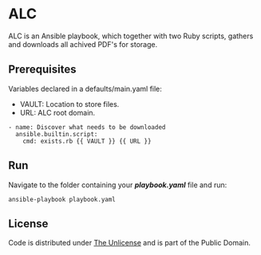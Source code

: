 # ALC

ALC is an Ansible playbook, which together with two Ruby scripts, gathers and downloads all achived PDF's for storage.

## Prerequisites

Variables declared in a defaults/main.yaml file:

- VAULT: Location to store files.
- URL: ALC root domain.

```ansible
- name: Discover what needs to be downloaded
  ansible.builtin.script:
    cmd: exists.rb {{ VAULT }} {{ URL }}
```

## Run

Navigate to the folder containing your ***playbook.yaml*** file and run:

```console
ansible-playbook playbook.yaml
```

## License

Code is distributed under [The Unlicense](https://github.com/nausicaan/free/blob/main/LICENSE.md) and is part of the Public Domain.